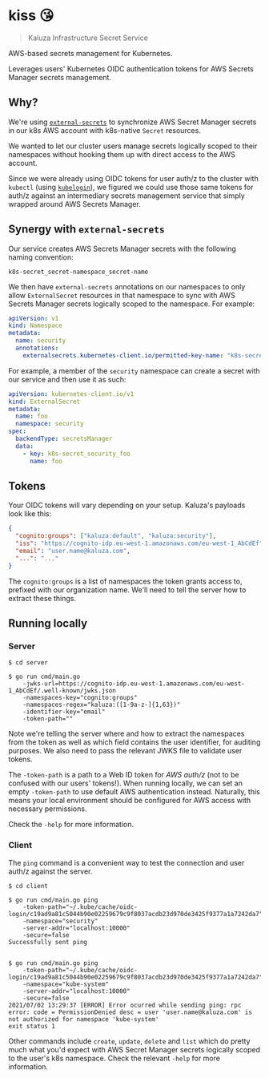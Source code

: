 # kiss 😘

> Kaluza Infrastructure Secret Service

AWS-based secrets management for Kubernetes.

Leverages users' Kubernetes OIDC authentication tokens for AWS Secrets Manager secrets management.

## Why?

We're using [`external-secrets`](https://github.com/external-secrets/kubernetes-external-secrets) to synchronize AWS Secret Manager secrets in our k8s AWS account with k8s-native `Secret` resources.

We wanted to let our cluster users manage secrets logically scoped to their namespaces without hooking them up with direct access to the AWS account.

Since we were already using OIDC tokens for user auth/z to the cluster with `kubectl` (using [`kubelogin`](https://github.com/int128/kubelogin)), we figured we could use those same tokens for auth/z against an intermediary secrets management service that simply wrapped around AWS Secrets Manager.

## Synergy with `external-secrets`

Our service creates AWS Secrets Manager secrets with the following naming convention:

```
k8s-secret_secret-namespace_secret-name
```

We then have `external-secrets` annotations on our namespaces to only allow `ExternalSecret` resources in that namespace to sync with AWS Secrets Manager secrets logically scoped to the namespace. For example:

```yaml
apiVersion: v1
kind: Namespace
metadata:
  name: security
  annotations:
    externalsecrets.kubernetes-client.io/permitted-key-name: "k8s-secret_security_.*"
```

For example, a member of the `security` namespace can create a secret with our service and then use it as such:

```yaml
apiVersion: kubernetes-client.io/v1
kind: ExternalSecret
metadata:
  name: foo
  namespace: security
spec:
  backendType: secretsManager
  data:
    - key: k8s-secret_security_foo
      name: foo
```

## Tokens

Your OIDC tokens will vary depending on your setup. Kaluza's payloads look like this:

```json
{
  "cognito:groups": ["kaluza:default", "kaluza:security"],
  "iss": "https://cognito-idp.eu-west-1.amazonaws.com/eu-west-1_AbCdEf",
  "email": "user.name@kaluza.com",
  "...": "..."
}
```

The `cognito:groups` is a list of namespaces the token grants access to, prefixed with our organization name. We'll need to tell the server how to extract these things.

## Running locally

### Server

```shell
$ cd server

$ go run cmd/main.go
	-jwks-url=https://cognito-idp.eu-west-1.amazonaws.com/eu-west-1_AbCdEf/.well-known/jwks.json
	-namespaces-key="cognito:groups"
	-namespaces-regex="kaluza:([1-9a-z-]{1,63})"
	-identifier-key="email"
	-token-path=""
```

Note we're telling the server where and how to extract the namespaces from the token as well as which field contains the user identifier, for auditing purposes. We also need to pass the relevant JWKS file to validate user tokens.

The `-token-path` is a path to a Web ID token for _AWS auth/z_ (not to be confused with our users' tokens!). When running locally, we can set an empty `-token-path` to use default AWS authentication instead. Naturally, this means your local environment should be configured for AWS access with necessary permissions.

Check the `-help` for more information.

### Client

The `ping` command is a convenient way to test the connection and user auth/z against the server.

```shell
$ cd client

$ go run cmd/main.go ping
	-token-path="~/.kube/cache/oidc-login/c19ad9a81c5044b90e02259679c9f8037acdb23d970de3425f9377a1a7242da7"
	-namespace="security"
	-server-addr="localhost:10000"
	-secure=false
Successfully sent ping


$ go run cmd/main.go ping
	-token-path="~/.kube/cache/oidc-login/c19ad9a81c5044b90e02259679c9f8037acdb23d970de3425f9377a1a7242da7"
	-namespace="kube-system"
	-server-addr="localhost:10000"
	-secure=false
2021/07/02 13:29:37 [ERROR] Error ocurred while sending ping: rpc error: code = PermissionDenied desc = user 'user.name@kaluza.com' is not authorized for namespace 'kube-system'
exit status 1
```

Other commands include `create`, `update`, `delete` and `list` which do pretty much what you'd expect with AWS Secret Manager secrets logically scoped to the user's k8s namespace. Check the relevant `-help` for more information.
